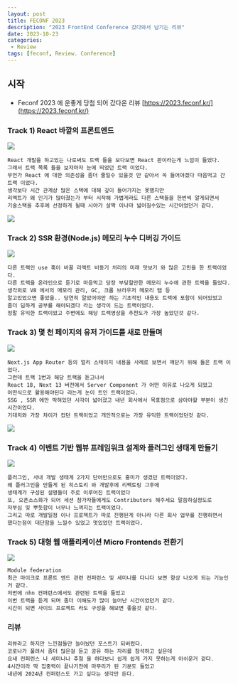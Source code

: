 ```yaml
---
layout: post
title: FECONF 2023
description: "2023 FrontEnd Conference 갔다와서 남기는 리뷰"
date: 2023-10-23
categories:
 - Review
tags: [feconf, Review. Conference]
---
```


## 시작

- Feconf 2023 에 운좋게 당첨 되어 갔다온 리뷰
[https://2023.feconf.kr/](https://2023.feconf.kr/)

### Track 1) React 바깥의 프론트엔드

<img src="{{ site.url }}/assets/image/2023-10-23-feconf-2023/track1.png" class="col-12">

```
React 개발을 하고있는 나로써도 트랙 들을 보다보면 React 판이라는게 느낌이 들었다.
그래서 트랙 목록 들을 보자마자 눈에 띄었던 트랙 이었다.
무언가 React 에 대한 의존성을 좀더 줄일수 있을것 만 같아서 꼭 들어야겠다 마음먹고 간 트랙 이었다.
생각보다 시간 관계상 많은 스택에 대해 깊이 들어가지는 못했지만
리엑트가 왜 인기가 많아졌는가 부터 시작해 가볍게라도 다른 스택들을 한번씩 알게되면서
기술스택을 추후에 선정하게 될때 시야가 살짝 이나마 넓어질수있는 시간어었던거 같다.
```

<img src="{{ site.url }}/assets/image/2023-10-23-feconf-2023/image1.webp" class="col-12">

<div class="gap-15"></div>

### Track 2) SSR 환경(Node.js) 메모리 누수 디버깅 가이드
<img src="{{ site.url }}/assets/image/2023-10-23-feconf-2023/track2.png" class="col-12">

```
다른 트랙인 use 훅이 바꿀 리액트 비동기 처리의 미래 맛보기 와 많은 고민을 한 트랙이었다.
다른 트랙을 온라인으로 듣기로 마음먹고 당장 부딪힐만한 메모리 누수에 관한 트랙을 들었다.
생각외로 V8 에서의 메모리 관리, GC, 크롬 브라우저 메모리 탭 등
알고있었으면 좋았을.. 당연히 알았어야만 하는 기초적인 내용도 트랙에 포함이 되어있었고
좀더 딥하게 공부를 해야되겠다 라는 생각이 드는 트랙이었다.
정말 유익한 트랙이었고 주변에도 해당 트랙영상을 추천도가 가장 높았던것 같다.
```

<div class="gap-15"></div>

### Track 3) 몇 천 페이지의 유저 가이드를 새로 만들며
<img src="{{ site.url }}/assets/image/2023-10-23-feconf-2023/track3.png" class="col-12">

```
Next.js App Router 등의 얼리 스테이지 내용을 사례로 보면서 깨닫기 위해 들은 트랙 이었다.
그런데 트랙 1번과 해당 트랙을 듣고나서
React 18, Next 13 버전에서 Server Component 가 어떤 이유로 나오게 되었고
어떤식으로 활용해야된다 라는게 눈이 트인 트랙이었다.
SSG , SSR 에만 박혀있던 시각이 넓어졌고 내년 회사에서 목표점으로 삼아야할 부분이 생긴 시간이었다.
기대치와 가장 차이가 컸던 트랙이었고 개인적으로는 가장 유익한 트랙이었던것 같다.
```

<img src="{{ site.url }}/assets/image/2023-10-23-feconf-2023/image2.webp" class="col-12">

<div class="gap-15"></div>

### Track 4) 이벤트 기반 웹뷰 프레임워크 설계와 플러그인 생태계 만들기
<img src="{{ site.url }}/assets/image/2023-10-23-feconf-2023/track4.png" class="col-12">

```
플러그인, 사내 개발 생태계 2가지 단어만으로도 흥미가 생겼던 트랙이었다.
왜 플러그인을 만들게 된 히스토리 와 개발후에 리펙토링 그후에 
생태계가 구성된 설명들이 주로 이루어진 트랙이었다
또, 오픈소스화가 되어 세션 참가자들에게도 Contributors 해주세요 말씀하실정도로
자부심 및 뿌듯함이 너무나 느껴지는 트랙이었다.
그리고 따로 개발일정 이나 프로젝트가 따로 진행된게 아니라 다른 회사 업무를 진행하면서 
했다는점이 대단함을 느낄수 있었고 멋있었던 트랙이었다.
```

<div class="gap-15"></div>

### Track 5) 대형 웹 애플리케이션 Micro Frontends 전환기
<img src="{{ site.url }}/assets/image/2023-10-23-feconf-2023/track5.png" class="col-12">

```
Module federation
최근 마이크로 프론트 엔드 관련 컨퍼런스 및 세미나를 다니다 보면 항상 나오게 되는 기능인거 같다.
저번에 nhn 컨퍼런스에서도 관련된 트랙을 들었고
이번 트랙을 듣게 되며 좀더 이해도가 많이 늘어난 시간이었던거 같다.
시간이 되면 사이드 프로젝트 라도 구성을 해보면 좋을것 같다.
```

### 리뷰

```
리뷰라고 하지만 느낀점들만 늘어놨던 포스트가 되버렸다.
코로나가 풀려서 좀더 많은걸 듣고 공유 하는 자리를 참석하고 싶은데
요새 컨퍼런스 나 세미나나 추첨 을 하다보니 쉽게 쉽게 가지 못하는게 아쉬운거 같다.
4시간이라 딱 집중력이 끝나기전에 마무리가 된 기분도 들었고
내년에 2024년 컨퍼런스도 가고 싶다는 생각만 든다.
```